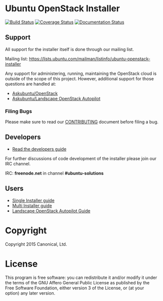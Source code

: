 # Ubuntu OpenStack Installer
[![Build Status](https://travis-ci.org/Ubuntu-Solutions-Engineering/openstack-installer.svg?branch=master)](https://travis-ci.org/Ubuntu-Solutions-Engineering/openstack-installer)
[![Coverage Status](https://coveralls.io/repos/Ubuntu-Solutions-Engineering/openstack-installer/badge.svg?branch=master)](https://coveralls.io/r/Ubuntu-Solutions-Engineering/openstack-installer?branch=master)
[![Documentation Status](https://readthedocs.org/projects/ubuntu-cloud-installer/badge/?version=latest)](https://readthedocs.org/projects/ubuntu-cloud-installer/?badge=latest)

## Support

All support for the installer itself is done through our mailing list.

Mailing list: https://lists.ubuntu.com/mailman/listinfo/ubuntu-openstack-installer

Any support for administering, running, maintaining the OpenStack cloud is outside of the scope
of this project. However, additional support for those questions are handled at:

* [Askubuntu/OpenStack](https://askubuntu.com/questions/tagged/openstack)
* [Askubuntu/Landscape OpenStack Autopilot](https://askubuntu.com/questions/tagged/landscape+openstack-autopilot)

### Filing Bugs

Please make sure to read our [CONTRIBUTING](https://github.com/Ubuntu-Solutions-Engineering/openstack-installer/blob/master/CONTRIBUTING.md) document before filing a bug.

## Developers

* [Read the developers guide](http://ubuntu-cloud-installer.readthedocs.org/en/latest/developers.html)

For further discussions of code development of the installer please join our IRC channel.

IRC: **freenode.net** in channel **#ubuntu-solutions**

## Users

* [Single Installer guide](http://ubuntu-cloud-installer.readthedocs.org/en/latest/single-installer.guide.html)
* [Multi Installer guide](http://ubuntu-cloud-installer.readthedocs.org/en/latest/multi-installer.guide.html)
* [Landscape OpenStack Autopilot Guide](http://www.ubuntu.com/download/cloud/install-ubuntu-openstack)

# Copyright

Copyright 2015 Canonical, Ltd.

# License

This program is free software: you can redistribute it and/or modify
it under the terms of the GNU Affero General Public License as
published by the Free Software Foundation, either version 3 of the
License, or (at your option) any later version.
